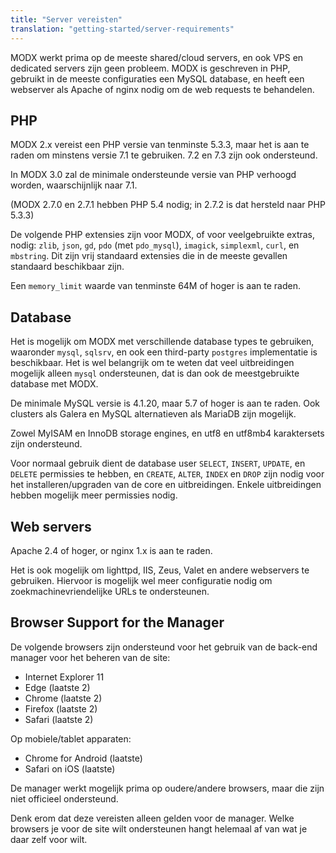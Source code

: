 ```yaml
---
title: "Server vereisten"
translation: "getting-started/server-requirements"
---
```


MODX werkt prima op de meeste shared/cloud servers, en ook VPS en dedicated servers zijn geen probleem. MODX is geschreven in PHP, gebruikt in de meeste configuraties een MySQL database, en heeft een webserver als Apache of nginx nodig om de web requests te behandelen.

## PHP 

MODX 2.x vereist een PHP versie van tenminste 5.3.3, maar het is aan te raden om minstens versie 7.1 te gebruiken. 7.2 en 7.3 zijn ook ondersteund.
 
In MODX 3.0 zal de minimale ondersteunde versie van PHP verhoogd worden, waarschijnlijk naar 7.1. 

(MODX 2.7.0 en 2.7.1 hebben PHP 5.4 nodig; in 2.7.2 is dat hersteld naar PHP 5.3.3)

De volgende PHP extensies zijn voor MODX, of voor veelgebruikte extras, nodig: `zlib`, `json`, `gd`, `pdo` (met `pdo_mysql`), `imagick`, `simplexml`, `curl`, en `mbstring`. Dit zijn vrij standaard extensies die in de meeste gevallen standaard beschikbaar zijn.

Een `memory_limit` waarde van tenminste 64M of hoger is aan te raden.

## Database

Het is mogelijk om MODX met verschillende database types te gebruiken, waaronder `mysql`, `sqlsrv`, en ook een third-party `postgres` implementatie is beschikbaar. Het is wel belangrijk om te weten dat veel uitbreidingen mogelijk alleen `mysql` ondersteunen, dat is dan ook de meestgebruikte database met MODX.

De minimale MySQL versie is 4.1.20, maar 5.7 of hoger is aan te raden. Ook clusters als Galera en MySQL alternatieven als MariaDB zijn mogelijk. 

Zowel MyISAM en InnoDB storage engines, en utf8 en utf8mb4 karaktersets zijn ondersteund.

Voor normaal gebruik dient de database user `SELECT`, `INSERT`, `UPDATE`, en `DELETE` permissies te hebben, en `CREATE`, `ALTER`, `INDEX` en `DROP` zijn nodig voor het installeren/upgraden van de core en uitbreidingen. Enkele uitbreidingen hebben mogelijk meer permissies nodig.

## Web servers

Apache 2.4 of hoger, or nginx 1.x is aan te raden.

Het is ook mogelijk om lighttpd, IIS, Zeus, Valet en andere webservers te gebruiken. Hiervoor is mogelijk wel meer configuratie nodig om zoekmachinevriendelijke URLs te ondersteunen.

## Browser Support for the Manager

De volgende browsers zijn ondersteund voor het gebruik van de back-end manager voor het beheren van de site:

- Internet Explorer 11
- Edge (laatste 2)
- Chrome (laatste 2)
- Firefox (laatste 2)
- Safari (laatste 2)

Op mobiele/tablet apparaten:

- Chrome for Android (laatste)
- Safari on iOS (laatste)

De manager werkt mogelijk prima op oudere/andere browsers, maar die zijn niet officieel ondersteund. 

Denk erom dat deze vereisten alleen gelden voor de manager. Welke browsers je voor de site wilt ondersteunen hangt helemaal af van wat je daar zelf voor wilt. 
